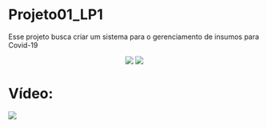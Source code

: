 # Projeto01_LP1
Esse projeto busca criar um sistema para o gerenciamento de insumos para Covid-19
<p align="center">
  <img src="https://uploaddeimagens.com.br/images/003/205/577/full/WhatsApp_Image_2021-04-20_at_20.43.26.jpeg?1618964131">
  <img src="https://uploaddeimagens.com.br/images/003/205/578/full/WhatsApp_Image_2021-04-20_at_20.43.00.jpeg?1618964182">
</p>
<p align="center">
  <h1>Vídeo: </h1>
  <a href="https://youtu.be/VtV6n94HIlk">
    <img src="https://uploaddeimagens.com.br/images/003/205/597/full/Capturar.PNG?1618966088">
  </a>
</p>


